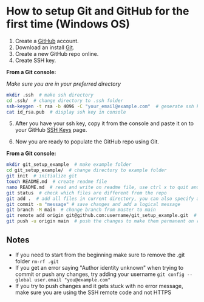# How to setup Git and GitHub for the first time (Windows OS)

1. Create a [GitHub](https://github.com/join) account.
2. Download an install [Git](https://git-scm.com/downloads).
3. Create a new GitHub repo online.
4. Create SSH key.

**From a Git console:**

*Make sure you are in your preferred directory*
```bash
mkdir .ssh  # make ssh directory
cd .ssh/  # change directory to .ssh folder
ssh-keygen -t rsa -b 4096 -C "your_email@example.com"  # generate ssh key. When prompted for name and password just leave blank
cat id_rsa.pub  # display ssh key in console
```
5. After you have your ssh key, copy it from the console and paste it on to your GitHub [SSH Keys](https://github.com/settings/ssh/new) page.

6. Now you are ready to populate the GitHub repo using Git.

**From a Git console:**

```bash
mkdir git_setup_example  # make example folder
cd git_setup_example/  # change directory to example folder
git init  # initialize git
touch README.md  # create readme file
nano README.md  # read and write on readme file, use ctrl x to quit and save
git status  # check which files are different from the repo
git add .  # add all files in current directory, you can also specify a file name
git commit -m "message" # save changes and add a logical message
git branch -M main  # change branch from master to main
git remote add origin git@github.com:username/git_setup_example.git  # add origin from localhost to our GitHub repo
git push -u origin main  # push the changes to make them permanent on repo
```
## Notes

- If you need to start from the beginning make sure to remove the .git folder
`rm-rf .git`
- If you get an error saying "Author identity unknown" when trying to commit or push any changes, try adding your username
`git config --global user.email "you@example.com"`
- If you try to push changes and it gets stuck with no error message, make sure you are using the SSH remote code and not HTTPS